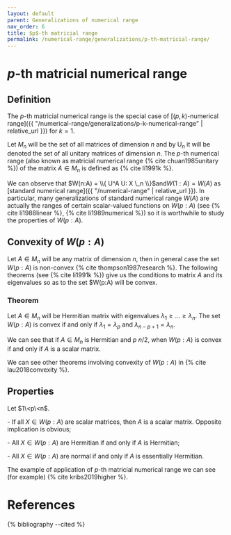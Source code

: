 ```yaml
---
layout: default
parent: Generalizations of numerical range
nav_order: 6
title: $p$-th matricial range
permalink: /numerical-range/generalizations/p-th-matricial-range/
---
```

# $p$-th matricial numerical range

## Definition

The $p$-th matricial numerical range is the special case of
[$(p,k)$-numerical
range]({{ "/numerical-range/generalizations/p-k-numerical-range" | relative_url }}) for $k=1$.

Let $M_n$ will be the set of all matrices of dimension $n$ and by
$\mathrm{U}_n$ it will be denoted the set of all unitary matrices of
dimension $n$. The $p$-th numerical range (also known as matricial
numerical range {% cite chuan1985unitary %}) of the matrix $A \in M_n$ is
defined as {% cite li1991k %}. 

We can observe that $W(n:A) = \\{ U^A U: X  \_n \\}$and$W(1:A) = W(A)$ as
[standard numerical range]({{ "/numerical-range" | relative_url }}). In
particular, many generalizations of standard numerical range $W(A)$ are actually
the ranges of certain scalar-valued functions on $W(p:A)$ (see {% cite
li1988linear %}, {% cite li1989numerical %}) so it is worthwhile to study the
properties of $W(p:A)$.

## Convexity of $W(p:A)$

Let $A \in M_n$ will be any matrix of dimension $n$, then in general
case the set $W(p:A)$ is non-convex {% cite thompson1987research %}. The
following theorems (see {% cite li1991k %}) give us the conditions to
matrix $A$ and its eigenvalues so as to the set $W(p:A) will be convex.

### Theorem

Let $A \in M_n$ will be Hermitian matrix with eigenvalues $\lambda_1 \ge
\ldots \ge \lambda_n$. The set $W(p:A)$ is convex if and only if
$\lambda_1 = \lambda_p$ and $\lambda_{n-p+1} = \lambda_n$.

We can see that if $A \in M_n$ is Hermitian and $p\>n/2$, when $W(p:A)$
is convex if and only if $A$ is a scalar matrix.

We can see other theorems involving convexity of $W(p:A)$ in
{% cite lau2018convexity %}.

## Properties

Let $1\<p\<n$.

\- If all $X \in W(p:A)$ are scalar matrices, then $A$ is a scalar
matrix. Opposite implication is obvious;

\- All $X \in W(p:A)$ are Hermitian if and only if $A$ is Hermitian;

\- All $X \in W(p:A)$ are normal if and only if $A$ is essentially
Hermitian.

The example of application of $p$-th matricial numerical range we can
see (for example) {% cite kribs2019higher %}.

# References

{% bibliography --cited %}
